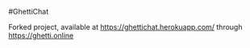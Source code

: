 #GhettiChat

Forked project, available at https://ghettichat.herokuapp.com/ through https://ghetti.online
